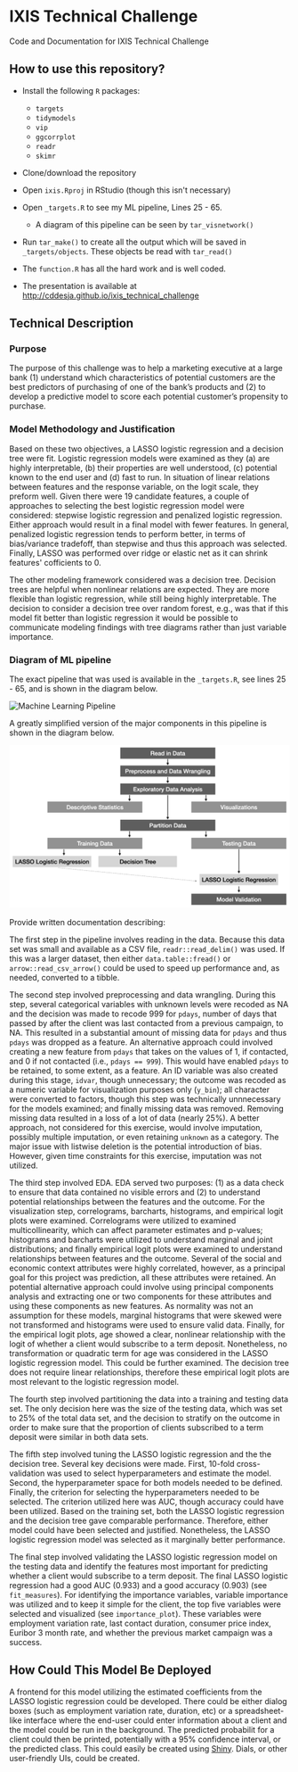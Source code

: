 # IXIS Technical Challenge
 Code and Documentation for IXIS Technical Challenge
 

## How to use this repository?
* Install the following `R` packages:
  - `targets`
  - `tidymodels`
  - `vip`
  - `ggcorrplot`
  - `readr`
  - `skimr`
 
* Clone/download the repository

* Open `ixis.Rproj` in RStudio (though this isn't necessary)

* Open `_targets.R` to see my ML pipeline, Lines 25 - 65.
  - A diagram of this pipeline can be seen by `tar_visnetwork()`
    
* Run `tar_make()` to create all the output which will be saved in `_targets/objects`. These objects be read with `tar_read()` 

* The `function.R` has all the hard work and is well coded.

* The presentation is available at http://cddesja.github.io/ixis_technical_challenge

## Technical Description

### Purpose
The purpose of this challenge was to help a marketing executive at a large bank (1) understand which characteristics of potential customers are the best predictors of purchasing of one of the bank’s products and (2) to develop a predictive model to score each potential customer’s propensity to purchase. 

### Model Methodology and Justification
Based on these two objectives, a LASSO logistic regression and a decision tree were fit. Logistic regression models were examined as they (a) are highly interpretable, (b) their properties are well understood, (c) potential known to the end user and (d) fast to run. In situation of linear relations between features and the response variable, on the logit scale, they preform well. Given there were 19 candidate features, a couple of approaches to selecting the best logistic regression model were considered: stepwise logistic regression and penalized logistic regression. Either approach would result in a final model with fewer features. In general, penalized logistic regression tends to perform better, in terms of bias/variance tradefoff, than stepwise and thus this approach was selected. Finally, LASSO was performed over ridge or elastic net as it can shrink features' cofficients to 0. 

The other modeling framework considered was a decision tree. Decision trees are helpful when nonlinear relations are expected. They are more flexible than logistic regression, while still being highly interpretable. The decision to consider a decision tree over random forest, e.g., was that if this model fit better than logistic regression it would be possible to communicate modeling findings with tree diagrams rather than just variable importance. 

### Diagram of ML pipeline

The exact pipeline that was used is available in the `_targets.R`, see lines 25 - 65, and is shown in the diagram below.

![Machine Learning Pipeline](ml_pipeline.png)

A greatly simplified version of the major components in this pipeline is shown in the diagram below.

![Simplified Pipeline](simplified_pipeline.png)

Provide written documentation describing:

The first step in the pipeline involves reading in the data. Because this data set was small and available as a CSV file, `readr::read_delim()` was used. If this was a larger dataset, then either `data.table::fread()` or `arrow::read_csv_arrow()` could be used to speed up performance and, as needed, converted to a tibble.

The second step involved preprocessing and data wrangling. During this step, several categorical variables with unknown levels were recoded as NA and the decision was made to recode 999 for `pdays`, number of days that passed by after the client was last contacted from a previous campaign, to NA. This resulted in a substantial amount of missing data for `pdays` and thus `pdays` was dropped as a feature. An alternative approach could involved creating a new feature from `pdays` that takes on the values of 1, if contacted, and 0 if not contacted (i.e., `pdays == 999`). This would have enabled `pdays` to be retained, to some extent, as a feature. An ID variable was also created during this stage, `idvar`, though unnecessary; the outcome was recoded as a numeric variable for visualization purposes only (`y_bin`); all character were converted to factors, though this step was technically unnnecessary for the models examined; and finally missing data was removed. Removing missing data resulted in a loss of a lot of data (nearly 25%). A better approach, not considered for this exercise, would involve imputation, possibly multiple imputation, or even retaining `unknown` as a category. The major issue with listwise deletion is the potential introduction of bias. However, given time constraints for this exercise, imputation was not utilized.   

The third step involved EDA. EDA served two purposes: (1) as a data check to ensure that data contained no visible errors and (2) to understand potential relationships between the features and the outcome. For the visualization step, correlograms, barcharts, histograms, and empirical logit plots were examined. Correlograms were utilized to examined multicollinearity, which can affect parameter estimates and p-values; histograms and barcharts were utilized to understand marginal and joint distributions; and finally empirical logit plots were examined to understand relationships between features and the outcome. Several of the social and economic context attributes were highly correlated, however, as a principal goal for this project was prediction, all these attributes were retained. An potential alternative approach could involve using principal components analysis and extracting one or two components for these attributes and using these components as new features. As normality was not an assumption for these models, marginal histograms that were skewed were not transformed and histograms were used to ensure valid data. Finally, for the empirical logit plots, age showed a clear, nonlinear relationship with the logit of whether a client would subscribe to a term deposit. Nonetheless, no transformation or quadratic term for age was considered in the LASSO logistic regression model. This could be further examined. The decision tree does not require linear relationships, therefore these empirical logit plots are most relevant to the logistic regression model. 

The fourth step involved partitioning the data into a training and testing data set. The only decision here was the size of the testing data, which was set to 25% of the total data set, and the decision to stratify on the outcome in order to make sure that the proportion of clients subscribed to a term deposit were similar in both data sets.

The fifth step involved tuning the LASSO logistic regression and the the decision tree. Several key decisions were made. First, 10-fold cross-validation was used to select hyperparameters and estimate the model. Second, the hyperparameter space for both models needed to be defined. Finally, the criterion for selecting the hyperparameters needed to be selected. The criterion utilized here was AUC, though accuracy could have been utilized. Based on the training set, both the LASSO logistic regression and the decision tree gave comparable performance. Therefore, either model could have been selected and justified. Nonetheless, the LASSO logistic regression model was selected as it marginally better performance.

The final step involved validating the LASSO logistic regression model on the testing data and identify the features most important for predicting whether a client would subscribe to a term deposit. The final LASSO logistic regression had a good AUC (0.933) and a good accuracy (0.903) (see `fit_measures`). For identifying the importance variables, variable importance was utilized and to keep it simple for the client, the top five variables were selected and visualized (see `importance_plot`). These variables were employment variation rate, last contact duration, consumer price index, Euribor 3 month rate, and whether the previous market campaign was a success. 

## How Could This Model Be Deployed

A frontend for this model utilizing the estimated coefficients from the LASSO logistic regression could be developed. There could be either dialog boxes (such as employment variation rate, duration, etc) or a spreadsheet-like interface where the end-user could enter information about a client and the model could be run in the background. The predicted probabilit for a client could then be printed, potentially with a 95% confidence interval, or the predicted class. This could easily be created using [Shiny](https://shiny.rstudio.com/). Dials, or other user-friendly UIs, could be created.   